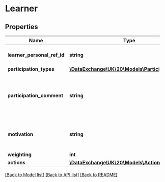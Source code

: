 # Learner

## Properties
Name | Type | Description | Notes
------------ | ------------- | ------------- | -------------
**learner_personal_ref_id** | **string** | The REFID of the learner | 
**participation_types** | [**\DataExchange\UK\20\Models\ParticipationTypes**](ParticipationTypes.md) |  | [optional] 
**participation_comment** | **string** | free text comments about the individuals Involvement In the incident | [optional] 
**motivation** | **string** | Any recorded Motivation for participation | [optional] 
**weighting** | **int** |  | [optional] 
**actions** | [**\DataExchange\UK\20\Models\Actions**](Actions.md) |  | [optional] 

[[Back to Model list]](../README.md#documentation-for-models) [[Back to API list]](../README.md#documentation-for-api-endpoints) [[Back to README]](../README.md)


